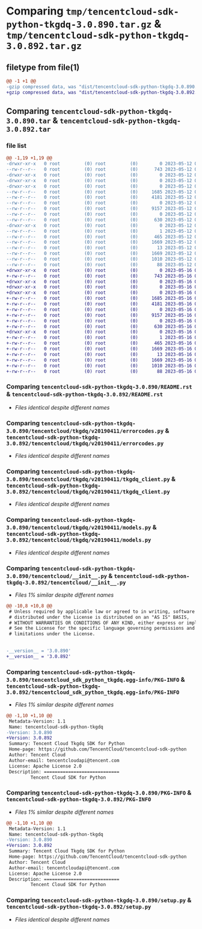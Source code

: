 # Comparing `tmp/tencentcloud-sdk-python-tkgdq-3.0.890.tar.gz` & `tmp/tencentcloud-sdk-python-tkgdq-3.0.892.tar.gz`

## filetype from file(1)

```diff
@@ -1 +1 @@
-gzip compressed data, was "dist/tencentcloud-sdk-python-tkgdq-3.0.890.tar", last modified: Fri May 12 04:16:56 2023, max compression
+gzip compressed data, was "dist/tencentcloud-sdk-python-tkgdq-3.0.892.tar", last modified: Tue May 16 00:48:46 2023, max compression
```

## Comparing `tencentcloud-sdk-python-tkgdq-3.0.890.tar` & `tencentcloud-sdk-python-tkgdq-3.0.892.tar`

### file list

```diff
@@ -1,19 +1,19 @@
-drwxr-xr-x   0 root         (0) root         (0)        0 2023-05-12 04:16:56.000000 tencentcloud-sdk-python-tkgdq-3.0.890/
--rw-r--r--   0 root         (0) root         (0)      743 2023-05-12 04:16:56.000000 tencentcloud-sdk-python-tkgdq-3.0.890/README.rst
-drwxr-xr-x   0 root         (0) root         (0)        0 2023-05-12 04:16:56.000000 tencentcloud-sdk-python-tkgdq-3.0.890/tencentcloud/
-drwxr-xr-x   0 root         (0) root         (0)        0 2023-05-12 04:16:56.000000 tencentcloud-sdk-python-tkgdq-3.0.890/tencentcloud/tkgdq/
-drwxr-xr-x   0 root         (0) root         (0)        0 2023-05-12 04:16:56.000000 tencentcloud-sdk-python-tkgdq-3.0.890/tencentcloud/tkgdq/v20190411/
--rw-r--r--   0 root         (0) root         (0)     1685 2023-05-12 04:16:56.000000 tencentcloud-sdk-python-tkgdq-3.0.890/tencentcloud/tkgdq/v20190411/errorcodes.py
--rw-r--r--   0 root         (0) root         (0)     4181 2023-05-12 04:16:56.000000 tencentcloud-sdk-python-tkgdq-3.0.890/tencentcloud/tkgdq/v20190411/tkgdq_client.py
--rw-r--r--   0 root         (0) root         (0)        0 2023-05-12 04:16:56.000000 tencentcloud-sdk-python-tkgdq-3.0.890/tencentcloud/tkgdq/v20190411/__init__.py
--rw-r--r--   0 root         (0) root         (0)     9157 2023-05-12 04:16:56.000000 tencentcloud-sdk-python-tkgdq-3.0.890/tencentcloud/tkgdq/v20190411/models.py
--rw-r--r--   0 root         (0) root         (0)        0 2023-05-12 04:16:56.000000 tencentcloud-sdk-python-tkgdq-3.0.890/tencentcloud/tkgdq/__init__.py
--rw-r--r--   0 root         (0) root         (0)      630 2023-05-12 04:16:56.000000 tencentcloud-sdk-python-tkgdq-3.0.890/tencentcloud/__init__.py
-drwxr-xr-x   0 root         (0) root         (0)        0 2023-05-12 04:16:56.000000 tencentcloud-sdk-python-tkgdq-3.0.890/tencentcloud_sdk_python_tkgdq.egg-info/
--rw-r--r--   0 root         (0) root         (0)        1 2023-05-12 04:16:56.000000 tencentcloud-sdk-python-tkgdq-3.0.890/tencentcloud_sdk_python_tkgdq.egg-info/dependency_links.txt
--rw-r--r--   0 root         (0) root         (0)      465 2023-05-12 04:16:56.000000 tencentcloud-sdk-python-tkgdq-3.0.890/tencentcloud_sdk_python_tkgdq.egg-info/SOURCES.txt
--rw-r--r--   0 root         (0) root         (0)     1669 2023-05-12 04:16:56.000000 tencentcloud-sdk-python-tkgdq-3.0.890/tencentcloud_sdk_python_tkgdq.egg-info/PKG-INFO
--rw-r--r--   0 root         (0) root         (0)       13 2023-05-12 04:16:56.000000 tencentcloud-sdk-python-tkgdq-3.0.890/tencentcloud_sdk_python_tkgdq.egg-info/top_level.txt
--rw-r--r--   0 root         (0) root         (0)     1669 2023-05-12 04:16:56.000000 tencentcloud-sdk-python-tkgdq-3.0.890/PKG-INFO
--rw-r--r--   0 root         (0) root         (0)     1010 2023-05-12 04:16:56.000000 tencentcloud-sdk-python-tkgdq-3.0.890/setup.py
--rw-r--r--   0 root         (0) root         (0)       88 2023-05-12 04:16:56.000000 tencentcloud-sdk-python-tkgdq-3.0.890/setup.cfg
+drwxr-xr-x   0 root         (0) root         (0)        0 2023-05-16 00:48:46.000000 tencentcloud-sdk-python-tkgdq-3.0.892/
+-rw-r--r--   0 root         (0) root         (0)      743 2023-05-16 00:48:46.000000 tencentcloud-sdk-python-tkgdq-3.0.892/README.rst
+drwxr-xr-x   0 root         (0) root         (0)        0 2023-05-16 00:48:46.000000 tencentcloud-sdk-python-tkgdq-3.0.892/tencentcloud/
+drwxr-xr-x   0 root         (0) root         (0)        0 2023-05-16 00:48:46.000000 tencentcloud-sdk-python-tkgdq-3.0.892/tencentcloud/tkgdq/
+drwxr-xr-x   0 root         (0) root         (0)        0 2023-05-16 00:48:46.000000 tencentcloud-sdk-python-tkgdq-3.0.892/tencentcloud/tkgdq/v20190411/
+-rw-r--r--   0 root         (0) root         (0)     1685 2023-05-16 00:48:46.000000 tencentcloud-sdk-python-tkgdq-3.0.892/tencentcloud/tkgdq/v20190411/errorcodes.py
+-rw-r--r--   0 root         (0) root         (0)     4181 2023-05-16 00:48:46.000000 tencentcloud-sdk-python-tkgdq-3.0.892/tencentcloud/tkgdq/v20190411/tkgdq_client.py
+-rw-r--r--   0 root         (0) root         (0)        0 2023-05-16 00:48:46.000000 tencentcloud-sdk-python-tkgdq-3.0.892/tencentcloud/tkgdq/v20190411/__init__.py
+-rw-r--r--   0 root         (0) root         (0)     9157 2023-05-16 00:48:46.000000 tencentcloud-sdk-python-tkgdq-3.0.892/tencentcloud/tkgdq/v20190411/models.py
+-rw-r--r--   0 root         (0) root         (0)        0 2023-05-16 00:48:46.000000 tencentcloud-sdk-python-tkgdq-3.0.892/tencentcloud/tkgdq/__init__.py
+-rw-r--r--   0 root         (0) root         (0)      630 2023-05-16 00:48:46.000000 tencentcloud-sdk-python-tkgdq-3.0.892/tencentcloud/__init__.py
+drwxr-xr-x   0 root         (0) root         (0)        0 2023-05-16 00:48:46.000000 tencentcloud-sdk-python-tkgdq-3.0.892/tencentcloud_sdk_python_tkgdq.egg-info/
+-rw-r--r--   0 root         (0) root         (0)        1 2023-05-16 00:48:46.000000 tencentcloud-sdk-python-tkgdq-3.0.892/tencentcloud_sdk_python_tkgdq.egg-info/dependency_links.txt
+-rw-r--r--   0 root         (0) root         (0)      465 2023-05-16 00:48:46.000000 tencentcloud-sdk-python-tkgdq-3.0.892/tencentcloud_sdk_python_tkgdq.egg-info/SOURCES.txt
+-rw-r--r--   0 root         (0) root         (0)     1669 2023-05-16 00:48:46.000000 tencentcloud-sdk-python-tkgdq-3.0.892/tencentcloud_sdk_python_tkgdq.egg-info/PKG-INFO
+-rw-r--r--   0 root         (0) root         (0)       13 2023-05-16 00:48:46.000000 tencentcloud-sdk-python-tkgdq-3.0.892/tencentcloud_sdk_python_tkgdq.egg-info/top_level.txt
+-rw-r--r--   0 root         (0) root         (0)     1669 2023-05-16 00:48:46.000000 tencentcloud-sdk-python-tkgdq-3.0.892/PKG-INFO
+-rw-r--r--   0 root         (0) root         (0)     1010 2023-05-16 00:48:46.000000 tencentcloud-sdk-python-tkgdq-3.0.892/setup.py
+-rw-r--r--   0 root         (0) root         (0)       88 2023-05-16 00:48:46.000000 tencentcloud-sdk-python-tkgdq-3.0.892/setup.cfg
```

### Comparing `tencentcloud-sdk-python-tkgdq-3.0.890/README.rst` & `tencentcloud-sdk-python-tkgdq-3.0.892/README.rst`

 * *Files identical despite different names*

### Comparing `tencentcloud-sdk-python-tkgdq-3.0.890/tencentcloud/tkgdq/v20190411/errorcodes.py` & `tencentcloud-sdk-python-tkgdq-3.0.892/tencentcloud/tkgdq/v20190411/errorcodes.py`

 * *Files identical despite different names*

### Comparing `tencentcloud-sdk-python-tkgdq-3.0.890/tencentcloud/tkgdq/v20190411/tkgdq_client.py` & `tencentcloud-sdk-python-tkgdq-3.0.892/tencentcloud/tkgdq/v20190411/tkgdq_client.py`

 * *Files identical despite different names*

### Comparing `tencentcloud-sdk-python-tkgdq-3.0.890/tencentcloud/tkgdq/v20190411/models.py` & `tencentcloud-sdk-python-tkgdq-3.0.892/tencentcloud/tkgdq/v20190411/models.py`

 * *Files identical despite different names*

### Comparing `tencentcloud-sdk-python-tkgdq-3.0.890/tencentcloud/__init__.py` & `tencentcloud-sdk-python-tkgdq-3.0.892/tencentcloud/__init__.py`

 * *Files 1% similar despite different names*

```diff
@@ -10,8 +10,8 @@
 # Unless required by applicable law or agreed to in writing, software
 # distributed under the License is distributed on an "AS IS" BASIS,
 # WITHOUT WARRANTIES OR CONDITIONS OF ANY KIND, either express or implied.
 # See the License for the specific language governing permissions and
 # limitations under the License.
 
 
-__version__ = '3.0.890'
+__version__ = '3.0.892'
```

### Comparing `tencentcloud-sdk-python-tkgdq-3.0.890/tencentcloud_sdk_python_tkgdq.egg-info/PKG-INFO` & `tencentcloud-sdk-python-tkgdq-3.0.892/tencentcloud_sdk_python_tkgdq.egg-info/PKG-INFO`

 * *Files 1% similar despite different names*

```diff
@@ -1,10 +1,10 @@
 Metadata-Version: 1.1
 Name: tencentcloud-sdk-python-tkgdq
-Version: 3.0.890
+Version: 3.0.892
 Summary: Tencent Cloud Tkgdq SDK for Python
 Home-page: https://github.com/TencentCloud/tencentcloud-sdk-python
 Author: Tencent Cloud
 Author-email: tencentcloudapi@tencent.com
 License: Apache License 2.0
 Description: ============================
         Tencent Cloud SDK for Python
```

### Comparing `tencentcloud-sdk-python-tkgdq-3.0.890/PKG-INFO` & `tencentcloud-sdk-python-tkgdq-3.0.892/PKG-INFO`

 * *Files 1% similar despite different names*

```diff
@@ -1,10 +1,10 @@
 Metadata-Version: 1.1
 Name: tencentcloud-sdk-python-tkgdq
-Version: 3.0.890
+Version: 3.0.892
 Summary: Tencent Cloud Tkgdq SDK for Python
 Home-page: https://github.com/TencentCloud/tencentcloud-sdk-python
 Author: Tencent Cloud
 Author-email: tencentcloudapi@tencent.com
 License: Apache License 2.0
 Description: ============================
         Tencent Cloud SDK for Python
```

### Comparing `tencentcloud-sdk-python-tkgdq-3.0.890/setup.py` & `tencentcloud-sdk-python-tkgdq-3.0.892/setup.py`

 * *Files identical despite different names*

